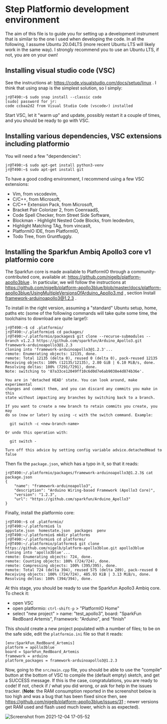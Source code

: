 # Step Platformio development environment

The aim of this file is to guide you for setting up a development instrument that is similar to the one I used when developing the code. In all the following, I assume Ubuntu 20.04LTS (more recent Ubuntu LTS will likely work in the same way). I strongly recommend you to use an Ubuntu LTS, if not, you are on your own!

## Installing visual studio code (VSC)

See the instructions at: https://code.visualstudio.com/docs/setup/linux . I think that using snap is the simplest solution, so I simply:

```
jr@T490:~$ sudo snap install --classic code
[sudo] password for jr: 
code ccbaa2d2 from Visual Studio Code (vscode✓) installed
```

Start VSC, let it "warm up" and update, possibly restart it a couple of times, and you should be ready to go with VSC.

## Installing various dependencies, VSC extensions including platformio

You will need a few "dependencies":

```
jr@T490:~$ sudo apt-get install python3-venv
jr@T490:~$ sudo apt-get install git
```

To have a good coding environment, I recommend using a few VSC extensions:

- Vim, from vscodevim,
- C/C++, from Microsoft,
- C/C++ Extension Pack, from Microsoft,
- Bracket Pair Colorizer 2, from CoenraadS,
- Code Spell Checker, from Street Side Software,
- Blockman - Highlight Nested Code Blocks, from leodevbro,
- Highlight Matching TAg, from vincaslt,
- PlatformIO IDE, from PlatformIO,
- Todo Tree, from Gruntfuggly.

## Installing the Sparkfun Ambiq Apollo3 core v1 platformio core

The Sparkfun core is made available to PlatformIO through a community-contributed core, available at: https://github.com/nigelb/platform-apollo3blue . In particular, we will follow the instructions at https://github.com/nigelb/platform-apollo3blue/blob/master/docs/platform-apollo3blue/UsingMultipleVersionsOfArduino_Apollo3.md , section Install framework-arduinoapollo3@1.2.3 .

To install in the right version, assuming a "standard" Ubuntu setup, home, paths etc (some of the following commands will take quite some time, the toolchains to download are quite large!):

```
jr@T490:~$ cd .platformio/
jr@T490:~/.platformio$ cd packages/
jr@T490:~/.platformio/packages$ git clone --recurse-submodules --branch v1.2.3 https://github.com/sparkfun/Arduino_Apollo3.git framework-arduinoapollo3@1.2.3
Cloning into 'framework-arduinoapollo3@1.2.3'...
remote: Enumerating objects: 12135, done.
remote: Total 12135 (delta 0), reused 0 (delta 0), pack-reused 12135
Receiving objects: 100% (12135/12135), 2.80 GiB | 6.10 MiB/s, done.
Resolving deltas: 100% (7291/7291), done.
Note: switching to '87a33ce12049ff10c6d0d7e6ab9038e4d874b36e'.

You are in 'detached HEAD' state. You can look around, make experimental
changes and commit them, and you can discard any commits you make in this
state without impacting any branches by switching back to a branch.

If you want to create a new branch to retain commits you create, you may
do so (now or later) by using -c with the switch command. Example:

  git switch -c <new-branch-name>

Or undo this operation with:

  git switch -

Turn off this advice by setting config variable advice.detachedHead to false
```

Then fix the ```package.json```, which has a typo in it, so that it reads:

```
jr@T490:~/.platformio/packages/framework-arduinoapollo3@1.2.3$ cat package.json 
{
    "name": "framework-arduinoapollo3",
    "description": "Arduino Wiring-based Framework (Apollo3 Core)",
    "version": "1.2.3",
    "url": "https://github.com/sparkfun/Arduino_Apollo3"
}
```

Finally, install the platformio core:

```
jr@T490:~$ cd .platformio/
jr@T490:~/.platformio$ ls
appstate.json  homestate.json  packages  penv
jr@T490:~/.platformio$ mkdir platforms
jr@T490:~/.platformio$ cd platforms/
jr@T490:~/.platformio/platforms$ git clone https://github.com/nigelb/platform-apollo3blue.git apollo3blue
Cloning into 'apollo3blue'...
remote: Enumerating objects: 724, done.
remote: Counting objects: 100% (724/724), done.
remote: Compressing objects: 100% (395/395), done.
remote: Total 724 (delta 394), reused 575 (delta 289), pack-reused 0
Receiving objects: 100% (724/724), 485.93 KiB | 3.13 MiB/s, done.
Resolving deltas: 100% (394/394), done.
```

At this stage, you should be ready to use the Sparkfun Apollo3 Ambiq core. To check it:

- open VSC
- open platformio: ```ctrl-shift-p``` > "PlatformIO Home"
- select "new project" > name: "test_apollo3", board: "SparkFun RedBoard Artemis", Framework: "Arduino", and "finish"

This should create a new project populated with a number of files; to be on the safe side, edit the ```platformio.ini``` file so that it reads:

```
[env:SparkFun_RedBoard_Artemis]
platform = apollo3blue
board = SparkFun_RedBoard_Artemis
framework = arduino
platform_packages = framework-arduinoapollo3@1.2.3
```

Now, going to the ```src/main.cpp``` file, you should be able to use the "compile" button at the bottom of VSC to compile the (default empty) sketch, and get a SUCCESS message. If this is the case, congratulations, you are ready to code! If not, check if / what you did wrong, or ask for help in the issues tracker. (**Note**: the RAM consumption reported in the screenshot below is too high and was a bug that has been fixed since then, see https://github.com/nigelb/platform-apollo3blue/issues/31 ; newer versions get RAM used and flash used much lower, which is as expected).

![Screenshot from 2021-12-04 17-05-52](https://user-images.githubusercontent.com/8382834/144716591-99f63e82-9a03-425d-aa40-13d4d7ed9620.png)

